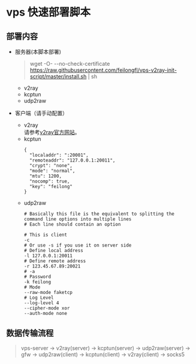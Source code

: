 # vps 快速部署脚本

## 部署内容
* 服务器(本脚本部署)  
  > wget -O- --no-check-certificate https://raw.githubusercontent.com/feilongfl/vps-v2ray-init-script/master/install.sh | sh
  * v2ray  
  * kcptun  
  * udp2raw  

* 客户端（请手动配置）  
  * v2ray  
    请参考[v2ray官方网站](www.v2ray.com)。
  * kcptun  
    ```
    {
      "localaddr": ":20001",
      "remoteaddr": "127.0.0.1:20011",
      "crypt": "none",
      "mode": "normal",
      "mtu": 1200,
      "nocomp": true,
      "key": "feilong"
    }
    ```
  * udp2raw  
    ```
    # Basically this file is the equivalent to splitting the command line options into multiple lines
    # Each line should contain an option

    # This is client
    -c
    # Or use -s if you use it on server side
    # Define local address
    -l 127.0.0.1:20011
    # Define remote address
    -r 123.45.67.89:20021
    # -a
    # Password
    -k feilong
    # Mode
    --raw-mode faketcp
    # Log Level
    --log-level 4
    --cipher-mode xor
    --auth-mode none
    ```

## 数据传输流程

> vps-server -> v2ray(server) -> kcptun(server) -> udp2raw(server) -> gfw -> udp2raw(client) -> kcptun(client) -> v2ray(client) -> socks5
